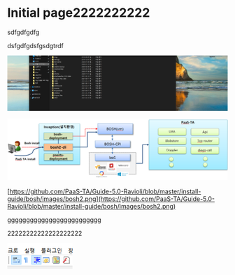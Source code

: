 # Initial page2222222222

sdfgdfgdfg

dsfgdfgdsfgsdgtrdf

![bnjbnbnm,,](.gitbook/assets/image%20%281%29.png)

![](.gitbook/assets/bosh2-1.png)

[https://github.com/PaaS-TA/Guide-5.0-Ravioli/blob/master/install-guide/bosh/images/bosh2.png](https://github.com/PaaS-TA/Guide-5.0-Ravioli/blob/master/install-guide/bosh/images/bosh2.png)

ggggggggggggggggggggggggg



22222222222222222222



![](.gitbook/assets/image%20%282%29.png)

